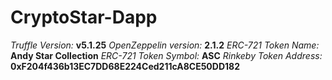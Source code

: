 # CryptoStar-Dapp

*Truffle Version:* **v5.1.25**
*OpenZeppelin version:* **2.1.2**
*ERC-721 Token Name:* **Andy Star Collection**
*ERC-721 Token Symbol:* **ASC**
*Rinkeby Token Address:* **0xF204f436b13EC7DD68E224Ced211cA8CE50DD182**